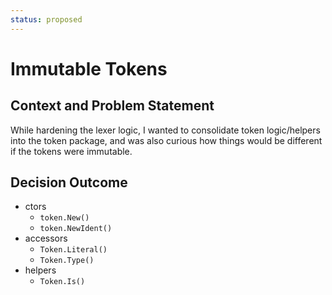 ```yaml
---
status: proposed
---
```

# Immutable Tokens

## Context and Problem Statement

While hardening the lexer logic, I wanted to consolidate token logic/helpers into the token package, and was also curious how things would be different if the tokens were immutable.

## Decision Outcome

- ctors
  - `token.New()`
  - `token.NewIdent()`
- accessors
  - `Token.Literal()`
  - `Token.Type()`
- helpers
  - `Token.Is()`
